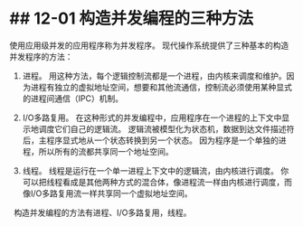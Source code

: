 # \## 12-01 构造并发编程的三种方法

使用应用级并发的应用程序称为并发程序。 现代操作系统提供了三种基本的构造并发程序的方法：

1. 进程。 用这种方法，每个逻辑控制流都是一个进程，由内核来调度和维护。因为进程有独立的虚拟地址空间，想要和其他流通信，控制流必须使用某种显式的进程间通信（IPC）机制。
    
2. I/O多路复用。 在这种形式的并发编程中，应用程序在一个进程的上下文中显示地调度它们自己的逻辑流。 逻辑流被模型化为状态机，数据到达文件描述符后，主程序显式地从一个状态转换到另一个状态。 因为程序是一个单独的进程，所以所有的流都共享同一个地址空间。
    
3. 线程。 线程是运行在一个单一进程上下文中的逻辑流，由内核进行调度。 你可以把线程看成是其他两种方式的混合体，像进程流一样由内核进行调度，而像I/O多路复用流一样共享同一个虚拟地址空间。
    

  构造并发编程的方法有进程、I/O多路复用，线程。
